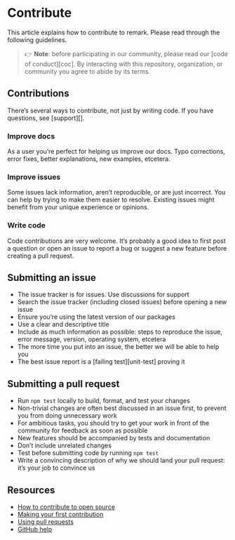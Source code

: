 # Contribute

This article explains how to contribute to remark.
Please read through the following guidelines.

> 👉 **Note**: before participating in our community, please read our
> [code of conduct][coc].
> By interacting with this repository, organization, or community you agree to
> abide by its terms.

## Contributions

There’s several ways to contribute, not just by writing code.
If you have questions, see [support][].

### Improve docs

As a user you’re perfect for helping us improve our docs.
Typo corrections, error fixes, better explanations, new examples, etcetera.

### Improve issues

Some issues lack information, aren’t reproducible, or are just incorrect.
You can help by trying to make them easier to resolve.
Existing issues might benefit from your unique experience or opinions.

### Write code

Code contributions are very welcome.
It’s probably a good idea to first post a question or open an issue to report a
bug or suggest a new feature before creating a pull request.

## Submitting an issue

- The issue tracker is for issues.
  Use discussions for support
- Search the issue tracker (including closed issues) before opening a new
  issue
- Ensure you’re using the latest version of our packages
- Use a clear and descriptive title
- Include as much information as possible: steps to reproduce the issue,
  error message, version, operating system, etcetera
- The more time you put into an issue, the better we will be able to help you
- The best issue report is a [failing test][unit-test] proving it

## Submitting a pull request

- Run `npm test` locally to build, format, and test your changes
- Non-trivial changes are often best discussed in an issue first, to prevent
  you from doing unnecessary work
- For ambitious tasks, you should try to get your work in front of the
  community for feedback as soon as possible
- New features should be accompanied by tests and documentation
- Don’t include unrelated changes
- Test before submitting code by running `npm test`
- Write a convincing description of why we should land your pull request:
  it’s your job to convince us

## Resources

- [How to contribute to open source](https://opensource.guide/how-to-contribute/)
- [Making your first contribution](https://github.com/firstcontributions/first-contributions)
- [Using pull requests](https://help.github.com/articles/about-pull-requests/)
- [GitHub help](https://help.github.com)
